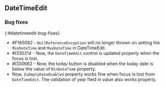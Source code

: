 ## DateTimeEdit

### Bug fixes
{:#datetimeedit-bug-fixes}

* \#F165062 - `NullReferenceException` will no longer thrown on setting the `MinDateTime` and `MaxDateTime` in DateTimeEdit.
* \#I330214 - Now, the `DateTimeEdit` control is updated properly when the focus is lost.
* \#I330662 - Now, the today button is disabled when the today date is below the value of `MinDateTime` property.
* Now, `IsEmptyDateEnabled` property works fine when focus is lost from `DateTimeEdit`. The validation of year field in value also works properly.


